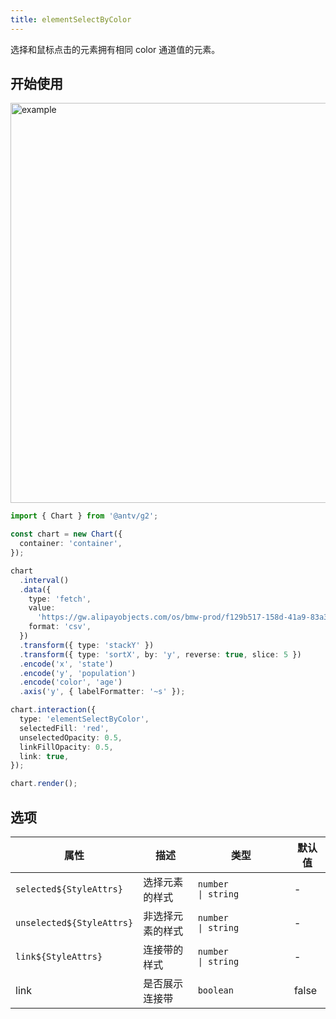 ```yaml
---
title: elementSelectByColor
---
```


选择和鼠标点击的元素拥有相同 color 通道值的元素。

## 开始使用

<img alt="example" src="https://gw.alipayobjects.com/zos/raptor/1670298582680/element-select-by-color.gif" width="640">

```ts
import { Chart } from '@antv/g2';

const chart = new Chart({
  container: 'container',
});

chart
  .interval()
  .data({
    type: 'fetch',
    value:
      'https://gw.alipayobjects.com/os/bmw-prod/f129b517-158d-41a9-83a3-3294d639b39e.csv',
    format: 'csv',
  })
  .transform({ type: 'stackY' })
  .transform({ type: 'sortX', by: 'y', reverse: true, slice: 5 })
  .encode('x', 'state')
  .encode('y', 'population')
  .encode('color', 'age')
  .axis('y', { labelFormatter: '~s' });

chart.interaction({
  type: 'elementSelectByColor',
  selectedFill: 'red',
  unselectedOpacity: 0.5,
  linkFillOpacity: 0.5,
  link: true,
});

chart.render();
```

## 选项

| 属性                      | 描述             | 类型                           | 默认值 |
| ------------------------- | ---------------- | ------------------------------ | ------ |
| `selected${StyleAttrs}`   | 选择元素的样式   | `number             \| string` | -      |
| `unselected${StyleAttrs}` | 非选择元素的样式 | `number             \| string` | -      |
| `link${StyleAttrs}`       | 连接带的样式     | `number             \| string` | -      |
| link                      | 是否展示连接带   | `boolean`                      | false  |
